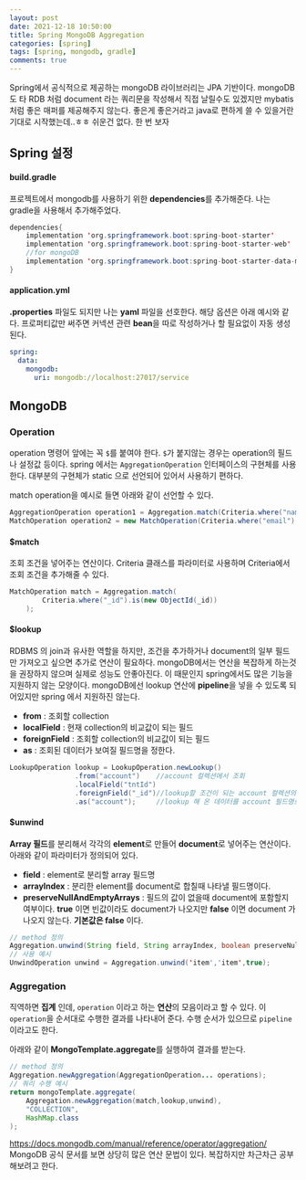 ```yaml
---
layout: post
date: 2021-12-18 10:50:00
title: Spring MongoDB Aggregation
categories: [spring]
tags: [spring, mongodb, gradle]
comments: true
---
```


Spring에서 공식적으로 제공하는 mongoDB 라이브러리는 JPA 기반이다.
mongoDB도 타 RDB 처럼 document 라는 쿼리문을 작성해서 직접 날릴수도 있겠지만 mybatis 처럼 좋은 매퍼를 제공해주지 않는다.
좋은게 좋은거라고 java로 편하게 쓸 수 있을거란 기대로 시작했는데..ㅎㅎ 쉬운건 없다.
한 번 보자

## Spring 설정
#### build.gradle
프로젝트에서 mongodb를 사용하기 위한 **dependencies**를 추가해준다. 나는 gradle을 사용해서 추가해주었다.
~~~ java
dependencies{
    implementation 'org.springframework.boot:spring-boot-starter'
    implementation 'org.springframework.boot:spring-boot-starter-web'
    //for mongoDB
	implementation 'org.springframework.boot:spring-boot-starter-data-mongodb'
}
~~~

#### application.yml
**.properties** 파일도 되지만 나는 **yaml** 파일을 선호한다. 해당 옵션은 아래 예시와 같다.
프로퍼티값만 써주면 커넥션 관련 **bean**을 따로 작성하거나 할 필요없이 자동 생성된다.
~~~ yaml
spring:
  data:
    mongodb:
      uri: mongodb://localhost:27017/service
~~~



## MongoDB

### Operation
operation 명령어 앞에는 꼭 `$`를 붙여야 한다. `$`가 붙지않는 경우는 operation의 필드나 설정값 등이다.
spring 에서는 `AggregationOperation` 인터페이스의 구현체를 사용한다. 대부분의 구현체가 static 으로 선언되어 있어서 사용하기 편하다. 

match operation을 예시로 들면 아래와 같이 선언할 수 있다.
~~~ java
AggregationOperation operation1 = Aggregation.match(Criteria.where("name").is("test"));
MatchOperation operation2 = new MatchOperation(Criteria.where("email").is(email));
~~~


#### $match
조회 조건을 넣어주는 연산이다.
Criteria 클래스를 파라미터로 사용하며 Criteria에서 조회 조건을 추가해줄 수 있다.
~~~ java
MatchOperation match = Aggregation.match(
		Criteria.where("_id").is(new ObjectId(_id))
	);
~~~

#### $lookup
RDBMS 의 join과 유사한 역할을 하지만, 조건을 추가하거나 document의 일부 필드만 가져오고 싶으면 추가로 연산이 필요하다. mongoDB에서는 연산을 복잡하게 하는것을 권장하지 않으며 실제로 성능도 안좋아진다. 이 때문인지 spring에서도 많은 기능을 지원하지 않는 모양이다. mongoDB에선 lookup 연산에 **pipeline**을 넣을 수 있도록 되어있지만 spring 에서 지원하진 않는다.
- **from** : 조회할 collection
- **localField** : 현재 collection의 비교값이 되는 필드
- **foreignField** : 조회할 collection의 비교값이 되는 필드
- **as** : 조회된 데이터가 보여질 필드명을 정한다.

~~~ java
LookupOperation lookup = LookupOperation.newLookup()
                .from("account")	//account 컬렉션에서 조회
                .localField("tntId")
                .foreignField("_id")//lookup할 조건이 되는 account 컬렉션의 필드명
                .as("account");		//lookup 해 온 데이터를 account 필드명로 보여준다.
~~~

#### $unwind
**Array 필드**를 분리해서 각각의 **element**로 만들어 **document**로 넣어주는 연산이다. 
아래와 같이 파라미터가 정의되어 있다.
- **field** : element로 분리할 array 필드명
- **arrayIndex** : 분리한 element를 document로 합칠때 나타낼 필드명이다.
- **preserveNullAndEmptyArrays** : 필드의 값이 없을때 document에 포함할지 여부이다. **true** 이면 빈값이라도 document가 나오지만 **false** 이면 document 가 나오지 않는다.
**기본값은 false** 이다.
~~~ java
// method 정의
Aggregation.unwind(String field, String arrayIndex, boolean preserveNullAndEmptyArrays);
// 사용 예시
UnwindOperation unwind = Aggregation.unwind('item','item',true);
~~~

### Aggregation
직역하면 **집계** 인데, `operation` 이라고 하는 **연산**의 모음이라고 할 수 있다. 이 `operation`을 순서대로 수행한 결과를 나타내어 준다. 수행 순서가 있으므로 `pipeline` 이라고도 한다.

아래와 같이 **MongoTemplate.aggregate**를 실행하여 결과를 받는다.
~~~ java
// method 정의
Aggregation.newAggregation(AggregationOperation... operations);
// 쿼리 수행 예시
return mongoTemplate.aggregate(
	Aggregation.newAggregation(match,lookup,unwind),
	"COLLECTION",
	HashMap.class
);
~~~

https://docs.mongodb.com/manual/reference/operator/aggregation/   
MongoDB 공식 문서를 보면 상당히 많은 연산 문법이 있다.
복잡하지만 차근차근 공부해보려고 한다.
